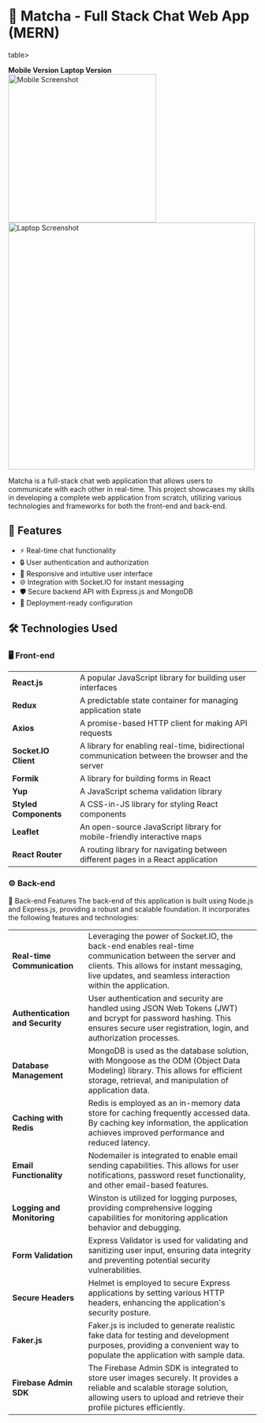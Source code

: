 
# 🌿 Matcha - Full Stack Chat Web App (MERN)

table>
  <tr>
    <td align="center"><strong>Mobile Version</strong></td>
    <td align="center"><strong>Laptop Version</strong></td>
  </tr>
  <tr>
    <td align="center">
      <img src="https://github.com/gundam1337/matcha/assets/108071018/3a54b5b5-9676-438e-a711-7e59d192f37f" alt="Mobile Screenshot" width="300">
    </td>
    <td align="center">
      <img src="https://github.com/gundam1337/matcha/assets/108071018/5e5b11ee-2893-44ec-a28d-6e343f83b950" alt="Laptop Screenshot" width="500">
    </td>
  </tr>
</table>


Matcha is a full-stack chat web application that allows users to communicate with each other in real-time. This project showcases my skills in developing a complete web application from scratch, utilizing various technologies and frameworks for both the front-end and back-end.

## 🌟 Features

- ⚡ Real-time chat functionality
- 🔒 User authentication and authorization
- 📱 Responsive and intuitive user interface
- 🌐 Integration with Socket.IO for instant messaging
- 🛡️ Secure backend API with Express.js and MongoDB
- 🚀 Deployment-ready configuration

## 🛠️ Technologies Used

### 🖥️ Front-end

<table>
  <tr>
    <td><strong>React.js</strong></td>
    <td>A popular JavaScript library for building user interfaces</td>
  </tr>
  <tr>
    <td><strong>Redux</strong></td>
    <td>A predictable state container for managing application state</td>
  </tr>
  <tr>
    <td><strong>Axios</strong></td>
    <td>A promise-based HTTP client for making API requests</td>
  </tr>
  <tr>
    <td><strong>Socket.IO Client</strong></td>
    <td>A library for enabling real-time, bidirectional communication between the browser and the server</td>
  </tr>
  <tr>
    <td><strong>Formik</strong></td>
    <td>A library for building forms in React</td>
  </tr>
  <tr>
    <td><strong>Yup</strong></td>
    <td>A JavaScript schema validation library</td>
  </tr>
  <tr>
    <td><strong>Styled Components</strong></td>
    <td>A CSS-in-JS library for styling React components</td>
  </tr>
  <tr>
    <td><strong>Leaflet</strong></td>
    <td>An open-source JavaScript library for mobile-friendly interactive maps</td>
  </tr>
  <tr>
    <td><strong>React Router</strong></td>
    <td>A routing library for navigating between different pages in a React application</td>
  </tr>
</table>

### ⚙️ Back-end
🚀 Back-end Features
The back-end of this application is built using Node.js and Express.js, providing a robust and scalable foundation. It incorporates the following features and technologies:

<table>
  <tr>
    <td><strong>Real-time Communication</strong></td>
    <td>Leveraging the power of Socket.IO, the back-end enables real-time communication between the server and clients. This allows for instant messaging, live updates, and seamless interaction within the application.</td>
  </tr>
  <tr>
    <td><strong>Authentication and Security</strong></td>
    <td>User authentication and security are handled using JSON Web Tokens (JWT) and bcrypt for password hashing. This ensures secure user registration, login, and authorization processes.</td>
  </tr>
  <tr>
    <td><strong>Database Management</strong></td>
    <td>MongoDB is used as the database solution, with Mongoose as the ODM (Object Data Modeling) library. This allows for efficient storage, retrieval, and manipulation of application data.</td>
  </tr>
  <tr>
    <td><strong>Caching with Redis</strong></td>
    <td>Redis is employed as an in-memory data store for caching frequently accessed data. By caching key information, the application achieves improved performance and reduced latency.</td>
  </tr>
  <tr>
    <td><strong>Email Functionality</strong></td>
    <td>Nodemailer is integrated to enable email sending capabilities. This allows for user notifications, password reset functionality, and other email-based features.</td>
  </tr>
  <tr>
    <td><strong>Logging and Monitoring</strong></td>
    <td>Winston is utilized for logging purposes, providing comprehensive logging capabilities for monitoring application behavior and debugging.</td>
  </tr>
  <tr>
    <td><strong>Form Validation</strong></td>
    <td>Express Validator is used for validating and sanitizing user input, ensuring data integrity and preventing potential security vulnerabilities.</td>
  </tr>
  <tr>
    <td><strong>Secure Headers</strong></td>
    <td>Helmet is employed to secure Express applications by setting various HTTP headers, enhancing the application's security posture.</td>
  </tr>
  <tr>
    <td><strong>Faker.js</strong></td>
    <td>Faker.js is included to generate realistic fake data for testing and development purposes, providing a convenient way to populate the application with sample data.</td>
  </tr>
  <tr>
    <td><strong>Firebase Admin SDK</strong></td>
    <td>The Firebase Admin SDK is integrated to store user images securely. It provides a reliable and scalable storage solution, allowing users to upload and retrieve their profile pictures efficiently.</td>
  </tr>
</table>

